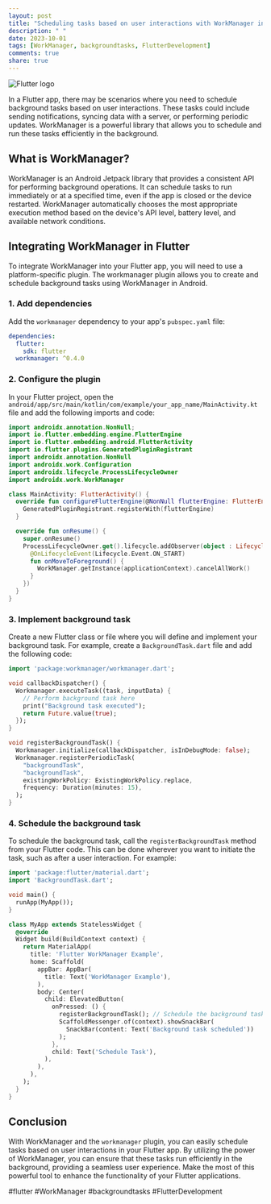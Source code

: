 ```yaml
---
layout: post
title: "Scheduling tasks based on user interactions with WorkManager in Flutter"
description: " "
date: 2023-10-01
tags: [WorkManager, backgroundtasks, FlutterDevelopment]
comments: true
share: true
---
```


![Flutter logo](https://flutter.dev/assets/homepage/success-stories/google-1d8d1af07a00c7a369d46143a684b703ed53095e71ea8b5ccae30e99b4e2699a.png)

In a Flutter app, there may be scenarios where you need to schedule background tasks based on user interactions. These tasks could include sending notifications, syncing data with a server, or performing periodic updates. WorkManager is a powerful library that allows you to schedule and run these tasks efficiently in the background.

## What is WorkManager?

WorkManager is an Android Jetpack library that provides a consistent API for performing background operations. It can schedule tasks to run immediately or at a specified time, even if the app is closed or the device restarted. WorkManager automatically chooses the most appropriate execution method based on the device's API level, battery level, and available network conditions.

## Integrating WorkManager in Flutter

To integrate WorkManager into your Flutter app, you will need to use a platform-specific plugin. The workmanager plugin allows you to create and schedule background tasks using WorkManager in Android.

### 1. Add dependencies

Add the `workmanager` dependency to your app's `pubspec.yaml` file:

```yaml
dependencies:
  flutter:
    sdk: flutter
  workmanager: ^0.4.0
```

### 2. Configure the plugin

In your Flutter project, open the `android/app/src/main/kotlin/com/example/your_app_name/MainActivity.kt` file and add the following imports and code:

```kotlin
import androidx.annotation.NonNull;
import io.flutter.embedding.engine.FlutterEngine
import io.flutter.embedding.android.FlutterActivity
import io.flutter.plugins.GeneratedPluginRegistrant
import androidx.annotation.NonNull
import androidx.work.Configuration
import androidx.lifecycle.ProcessLifecycleOwner
import androidx.work.WorkManager

class MainActivity: FlutterActivity() {
  override fun configureFlutterEngine(@NonNull flutterEngine: FlutterEngine) {
    GeneratedPluginRegistrant.registerWith(flutterEngine)
  }

  override fun onResume() {
    super.onResume()
    ProcessLifecycleOwner.get().lifecycle.addObserver(object : LifecycleObserver {
      @OnLifecycleEvent(Lifecycle.Event.ON_START)
      fun onMoveToForeground() {
        WorkManager.getInstance(applicationContext).cancelAllWork()
      }
    })
  }
}
```

### 3. Implement background task

Create a new Flutter class or file where you will define and implement your background task. For example, create a `BackgroundTask.dart` file and add the following code:

```dart
import 'package:workmanager/workmanager.dart';

void callbackDispatcher() {
  Workmanager.executeTask((task, inputData) {
    // Perform background task here
    print("Background task executed");
    return Future.value(true);
  });
}

void registerBackgroundTask() {
  Workmanager.initialize(callbackDispatcher, isInDebugMode: false);
  Workmanager.registerPeriodicTask(
    "backgroundTask",
    "backgroundTask",
    existingWorkPolicy: ExistingWorkPolicy.replace,
    frequency: Duration(minutes: 15),
  );
}
```

### 4. Schedule the background task

To schedule the background task, call the `registerBackgroundTask` method from your Flutter code. This can be done wherever you want to initiate the task, such as after a user interaction. For example:

```dart
import 'package:flutter/material.dart';
import 'BackgroundTask.dart';

void main() {
  runApp(MyApp());
}

class MyApp extends StatelessWidget {
  @override
  Widget build(BuildContext context) {
    return MaterialApp(
      title: 'Flutter WorkManager Example',
      home: Scaffold(
        appBar: AppBar(
          title: Text('WorkManager Example'),
        ),
        body: Center(
          child: ElevatedButton(
            onPressed: () {
              registerBackgroundTask(); // Schedule the background task
              ScaffoldMessenger.of(context).showSnackBar(
                SnackBar(content: Text('Background task scheduled'))
              );
            },
            child: Text('Schedule Task'),
          ),
        ),
      ),
    );
  }
}
```

## Conclusion

With WorkManager and the `workmanager` plugin, you can easily schedule tasks based on user interactions in your Flutter app. By utilizing the power of WorkManager, you can ensure that these tasks run efficiently in the background, providing a seamless user experience. Make the most of this powerful tool to enhance the functionality of your Flutter applications.

#flutter #WorkManager #backgroundtasks #FlutterDevelopment